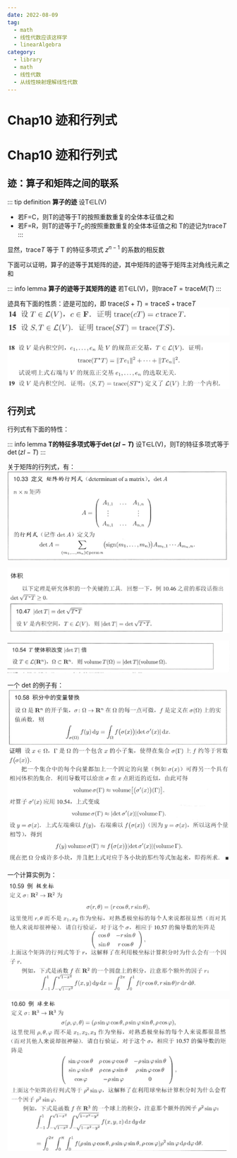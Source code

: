 ```yaml
---
date: 2022-08-09
tag:
  - math
  - 线性代数应该这样学
  - linearAlgebra
category:
  - library
  - math
  - 线性代数
  - 从线性映射理解线性代数
---
```


# Chap10 迹和行列式

# Chap10 迹和行列式

## 迹：算子和矩阵之间的联系

::: tip definition
**算子的迹**
设T∈L(V)
- 若F=C，则T的迹等于T的按照重数重复的全体本征值之和
- 若F=R，则T的迹等于$T_C$的按照重数重复的全体本征值之和
T的迹记为$\mathrm{trace}T$
:::


显然，$\mathrm{trace}T$ 等于 T 的特征多项式 $z^{n-1}$ 的系数的相反数

下面可以证明，算子的迹等于其矩阵的迹，其中矩阵的迹等于矩阵主对角线元素之和

::: info lemma
**算子的迹等于其矩阵的迹**
若T∈L(V)，则$\mathrm{trace}T=\mathrm{trace}M\left( T \right)$
:::


迹具有下面的性质：迹是可加的，即 $\mathrm{trace}\left( S+T \right) =\mathrm{trace}S+\mathrm{trace}T$
![Pasted image 20220314161515](./assets/Pasted-image-20220314161515.png)

![Pasted image 20220314161524](./assets/Pasted-image-20220314161524.png)

## 行列式

行列式有下面的特性：

::: info lemma
**T的特征多项式等于$\det \left( zI-T \right)$**
设T∈L(V)，则T的特征多项式等于$\det \left( zI-T \right)$
:::


关于矩阵的行列式，有：
![Pasted image 20220314161716](./assets/Pasted-image-20220314161716.png)

![Pasted image 20220314161756](./assets/Pasted-image-20220314161756.png)

![Pasted image 20220314161818](./assets/Pasted-image-20220314161818.png)

一个 det 的例子有：
![Pasted image 20220314161925](./assets/Pasted-image-20220314161925.png)

一个计算实例为：
![Pasted image 20220314162055](./assets/Pasted-image-20220314162055.png)

![Pasted image 20220314162102](./assets/Pasted-image-20220314162102.png)
